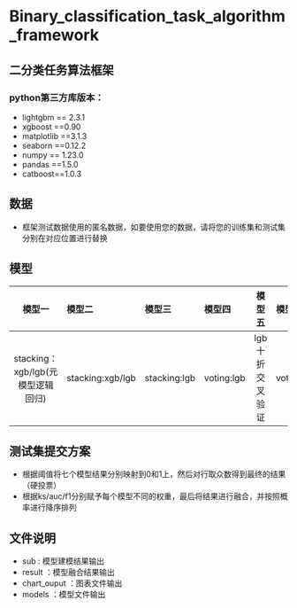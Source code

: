 # Binary_classification_task_algorithm_framework
## 二分类任务算法框架
### python第三方库版本：
- lightgbm == 2.3.1  
- xgboost ==0.90  
- matplotlib ==3.1.3  
- seaborn ==0.12.2  
- numpy == 1.23.0  
- pandas ==1.5.0  
- catboost==1.0.3  
## 数据
- 框架测试数据使用的匿名数据，如要使用您的数据，请将您的训练集和测试集分别在对应位置进行替换  
## 模型
|模型一|模型二|模型三|模型四|模型五|模型六|模型七|
| :---: | :--- | :--- | :--- | :---: | :--- | :---: |
|stacking：xgb/lgb(元模型逻辑回归)|stacking:xgb/lgb|stacking:lgb|voting:lgb|lgb十折交叉验证|voting:xgb/lgb|xgb:十折交叉验证|

## 测试集提交方案
- 根据阈值将七个模型结果分别映射到0和1上，然后对行取众数得到最终的结果（硬投票）  
- 根据ks/auc/f1分别赋予每个模型不同的权重，最后将结果进行融合，并按照概率进行降序排列


## 文件说明
- sub :  模型建模结果输出
- result ：模型融合结果输出
- chart_ouput ：图表文件输出
- models ：模型文件输出

